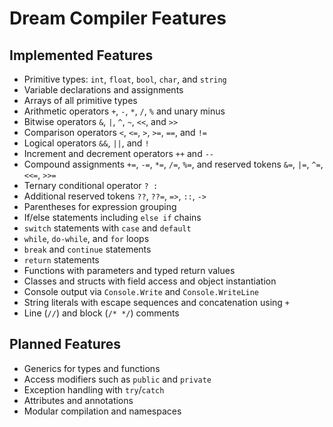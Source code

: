 # Dream Compiler Features

## Implemented Features

- Primitive types: `int`, `float`, `bool`, `char`, and `string`
- Variable declarations and assignments
- Arrays of all primitive types
- Arithmetic operators `+`, `-`, `*`, `/`, `%` and unary minus
- Bitwise operators `&`, `|`, `^`, `~`, `<<`, and `>>`
- Comparison operators `<`, `<=`, `>`, `>=`, `==`, and `!=`
- Logical operators `&&`, `||`, and `!`
- Increment and decrement operators `++` and `--`
- Compound assignments `+=`, `-=`, `*=`, `/=`, `%=`, and reserved tokens
  `&=`, `|=`, `^=`, `<<=`, `>>=`
- Ternary conditional operator `? :`
- Additional reserved tokens `??`, `??=`, `=>`, `::`, `->`
- Parentheses for expression grouping
- If/else statements including `else if` chains
- `switch` statements with `case` and `default`
- `while`, `do-while`, and `for` loops
- `break` and `continue` statements
- `return` statements
 - Functions with parameters and typed return values
- Classes and structs with field access and object instantiation
- Console output via `Console.Write` and `Console.WriteLine`
- String literals with escape sequences and concatenation using `+`
- Line (`//`) and block (`/* */`) comments

## Planned Features

- Generics for types and functions
- Access modifiers such as `public` and `private`
- Exception handling with `try`/`catch`
- Attributes and annotations
- Modular compilation and namespaces
